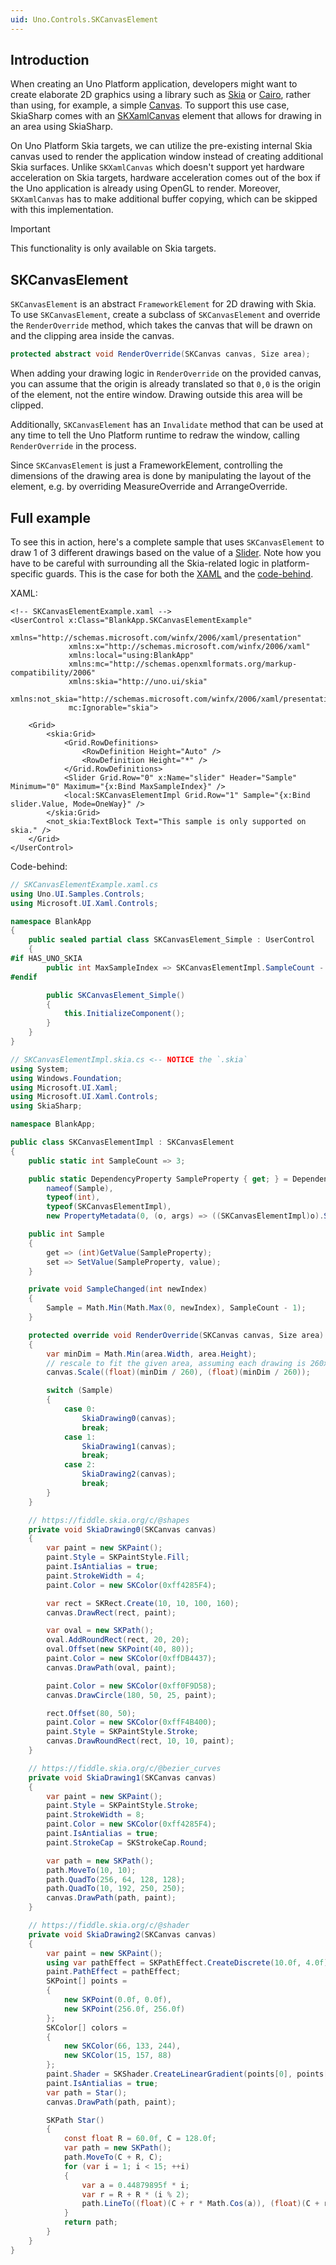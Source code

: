 ```yaml
---
uid: Uno.Controls.SKCanvasElement
---
```


## Introduction

When creating an Uno Platform application, developers might want to create elaborate 2D graphics using a library such as [Skia](https://skia.org) or [Cairo](https://www.cairographics.org), rather than using, for example, a simple [Canvas](https://learn.microsoft.com/windows/windows-app-sdk/api/winrt/microsoft.ui.xaml.controls.canvas). To support this use case, SkiaSharp comes with an [SKXamlCanvas](https://learn.microsoft.com/dotnet/api/skiasharp.views.windows.skxamlcanvas) element that allows for drawing in an area using SkiaSharp.

On Uno Platform Skia targets, we can utilize the pre-existing internal Skia canvas used to render the application window instead of creating additional Skia surfaces. Unlike `SKXamlCanvas` which doesn't support yet hardware acceleration on Skia targets, hardware acceleration comes out of the box if the Uno application is already using OpenGL to render. Moreover, `SKXamlCanvas` has to make additional buffer copying, which can be skipped with this implementation.

> [!IMPORTANT]
> This functionality is only available on Skia targets.

## SKCanvasElement

`SKCanvasElement` is an abstract `FrameworkElement` for 2D drawing with Skia. To use `SKCanvasElement`, create a subclass of `SKCanvasElement` and override the `RenderOverride` method, which takes the canvas that will be drawn on and the clipping area inside the canvas.

```csharp
protected abstract void RenderOverride(SKCanvas canvas, Size area);
```

When adding your drawing logic in `RenderOverride` on the provided canvas, you can assume that the origin is already translated so that `0,0` is the origin of the element, not the entire window. Drawing outside this area will be clipped.

Additionally, `SKCanvasElement` has an `Invalidate` method that can be used at any time to tell the Uno Platform runtime to redraw the window, calling `RenderOverride` in the process.

Since `SKCanvasElement` is just a FrameworkElement, controlling the dimensions of the drawing area is done by manipulating the layout of the element, e.g. by overriding MeasureOverride and ArrangeOverride.

## Full example

To see this in action, here's a complete sample that uses `SKCanvasElement` to draw 1 of 3 different drawings based on the value of a [Slider](https://learn.microsoft.com/windows/windows-app-sdk/api/winrt/microsoft.ui.xaml.controls.slider). Note how you have to be careful with surrounding all the Skia-related logic in platform-specific guards. This is the case for both the [XAML](platform-specific-xaml) and the [code-behind](platform-specific-csharp).

XAML:

```xaml
<!-- SKCanvasElementExample.xaml -->
<UserControl x:Class="BlankApp.SKCanvasElementExample"
             xmlns="http://schemas.microsoft.com/winfx/2006/xaml/presentation"
             xmlns:x="http://schemas.microsoft.com/winfx/2006/xaml"
             xmlns:local="using:BlankApp"
             xmlns:mc="http://schemas.openxmlformats.org/markup-compatibility/2006"
             xmlns:skia="http://uno.ui/skia"
             xmlns:not_skia="http://schemas.microsoft.com/winfx/2006/xaml/presentation"
             mc:Ignorable="skia">

    <Grid>
        <skia:Grid>
            <Grid.RowDefinitions>
                <RowDefinition Height="Auto" />
                <RowDefinition Height="*" />
            </Grid.RowDefinitions>
            <Slider Grid.Row="0" x:Name="slider" Header="Sample" Minimum="0" Maximum="{x:Bind MaxSampleIndex}" />
            <local:SKCanvasElementImpl Grid.Row="1" Sample="{x:Bind slider.Value, Mode=OneWay}" />
        </skia:Grid>
        <not_skia:TextBlock Text="This sample is only supported on skia." />
    </Grid>
</UserControl>
```

Code-behind:

```csharp
// SKCanvasElementExample.xaml.cs
using Uno.UI.Samples.Controls;
using Microsoft.UI.Xaml.Controls;

namespace BlankApp
{
    public sealed partial class SKCanvasElement_Simple : UserControl
    {
#if HAS_UNO_SKIA
        public int MaxSampleIndex => SKCanvasElementImpl.SampleCount - 1;
#endif

        public SKCanvasElement_Simple()
        {
            this.InitializeComponent();
        }
    }
}
```

```csharp
// SKCanvasElementImpl.skia.cs <-- NOTICE the `.skia`
using System;
using Windows.Foundation;
using Microsoft.UI.Xaml;
using Microsoft.UI.Xaml.Controls;
using SkiaSharp;

namespace BlankApp;

public class SKCanvasElementImpl : SKCanvasElement
{
    public static int SampleCount => 3;

    public static DependencyProperty SampleProperty { get; } = DependencyProperty.Register(
        nameof(Sample),
        typeof(int),
        typeof(SKCanvasElementImpl),
        new PropertyMetadata(0, (o, args) => ((SKCanvasElementImpl)o).SampleChanged((int)args.NewValue)));

    public int Sample
    {
        get => (int)GetValue(SampleProperty);
        set => SetValue(SampleProperty, value);
    }

    private void SampleChanged(int newIndex)
    {
        Sample = Math.Min(Math.Max(0, newIndex), SampleCount - 1);
    }

    protected override void RenderOverride(SKCanvas canvas, Size area)
    {
        var minDim = Math.Min(area.Width, area.Height);
        // rescale to fit the given area, assuming each drawing is 260x260
        canvas.Scale((float)(minDim / 260), (float)(minDim / 260));

        switch (Sample)
        {
            case 0:
                SkiaDrawing0(canvas);
                break;
            case 1:
                SkiaDrawing1(canvas);
                break;
            case 2:
                SkiaDrawing2(canvas);
                break;
        }
    }

    // https://fiddle.skia.org/c/@shapes
    private void SkiaDrawing0(SKCanvas canvas)
    {
        var paint = new SKPaint();
        paint.Style = SKPaintStyle.Fill;
        paint.IsAntialias = true;
        paint.StrokeWidth = 4;
        paint.Color = new SKColor(0xff4285F4);

        var rect = SKRect.Create(10, 10, 100, 160);
        canvas.DrawRect(rect, paint);

        var oval = new SKPath();
        oval.AddRoundRect(rect, 20, 20);
        oval.Offset(new SKPoint(40, 80));
        paint.Color = new SKColor(0xffDB4437);
        canvas.DrawPath(oval, paint);

        paint.Color = new SKColor(0xff0F9D58);
        canvas.DrawCircle(180, 50, 25, paint);

        rect.Offset(80, 50);
        paint.Color = new SKColor(0xffF4B400);
        paint.Style = SKPaintStyle.Stroke;
        canvas.DrawRoundRect(rect, 10, 10, paint);
    }

    // https://fiddle.skia.org/c/@bezier_curves
    private void SkiaDrawing1(SKCanvas canvas)
    {
        var paint = new SKPaint();
        paint.Style = SKPaintStyle.Stroke;
        paint.StrokeWidth = 8;
        paint.Color = new SKColor(0xff4285F4);
        paint.IsAntialias = true;
        paint.StrokeCap = SKStrokeCap.Round;

        var path = new SKPath();
        path.MoveTo(10, 10);
        path.QuadTo(256, 64, 128, 128);
        path.QuadTo(10, 192, 250, 250);
        canvas.DrawPath(path, paint);
    }

    // https://fiddle.skia.org/c/@shader
    private void SkiaDrawing2(SKCanvas canvas)
    {
        var paint = new SKPaint();
        using var pathEffect = SKPathEffect.CreateDiscrete(10.0f, 4.0f);
        paint.PathEffect = pathEffect;
        SKPoint[] points =
        {
            new SKPoint(0.0f, 0.0f),
            new SKPoint(256.0f, 256.0f)
        };
        SKColor[] colors =
        {
            new SKColor(66, 133, 244),
            new SKColor(15, 157, 88)
        };
        paint.Shader = SKShader.CreateLinearGradient(points[0], points[1], colors, SKShaderTileMode.Clamp);
        paint.IsAntialias = true;
        var path = Star();
        canvas.DrawPath(path, paint);

        SKPath Star()
        {
            const float R = 60.0f, C = 128.0f;
            var path = new SKPath();
            path.MoveTo(C + R, C);
            for (var i = 1; i < 15; ++i)
            {
                var a = 0.44879895f * i;
                var r = R + R * (i % 2);
                path.LineTo((float)(C + r * Math.Cos(a)), (float)(C + r * Math.Sin(a)));
            }
            return path;
        }
    }
}
```
